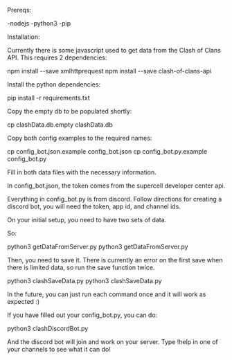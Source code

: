 Prereqs:

-nodejs
-python3
-pip

Installation:

Currently there is some javascript used to get data from the Clash of Clans API. This requires 2 dependencies:

npm install --save xmlhttprequest
npm install --save clash-of-clans-api

Install the python dependencies:

pip install -r requirements.txt

Copy the empty db to be populated shortly:

cp clashData.db.empty clashData.db

Copy both config examples to the required names:

cp config_bot.json.example config_bot.json
cp config_bot.py.example config_bot.py

Fill in both data files with the necessary information.

In config_bot.json, the token comes from the supercell developer center api.

Everything in config_bot.py is from discord. Follow directions for creating a discord bot, you will need the token, app id, and channel ids.

On your initial setup, you need to have two sets of data.

So:

python3 getDataFromServer.py
python3 getDataFromServer.py

Then, you need to save it. There is currently an error on the first save when there is limited data, so run the save function twice.

python3 clashSaveData.py
python3 clashSaveData.py

In the future, you can just run each command once and it will work as expected :)

If you have filled out your config_bot.py, you can do:

python3 clashDiscordBot.py

And the discord bot will join and work on your server. Type !help in one of your channels to see what it can do!
